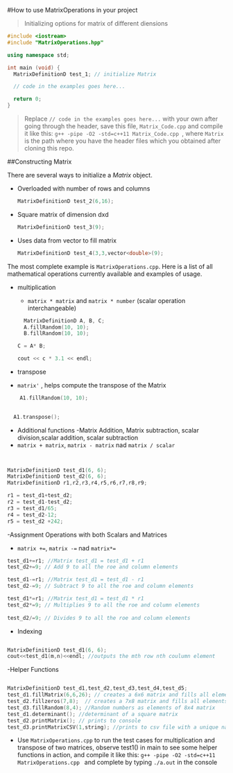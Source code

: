 #How to use MatrixOperations in your project

> Initializing options for matrix of different diensions

```cpp
#include <iostream>
#include "MatrixOperations.hpp"

using namespace std;

int main (void) {
  MatrixDefinitionD test_1; // initialize Matrix

  // code in the examples goes here...

  return 0;
}
```

> Replace `// code in the examples goes here...` with your own after going through the header, save this file, `Matrix_Code.cpp` and compile it like this: `g++ -pipe -O2 -std=c++11 Matrix_Code.cpp `, where `Matrix` is the path where you have the header files which you obtained after cloning this repo.

##Constructing Matrix

There are several ways to initialize a _Matrix_ object.

- Overloaded with number of rows and columns

  ```cpp
  MatrixDefinitionD test_2(6,16);
  ```

- Square matrix of dimension dxd

  ```cpp
  MatrixDefinitionD test_3(9);
  ```

- Uses data from vector to fill matrix

  ```cpp
  MatrixDefinitionD test_4(3,3,vector<double>(9);
  ```

The most complete example is `MatrixOperations.cpp`. Here is a list of all mathematical operations currently available and examples of usage.

- multiplication

  - `matrix * matrix` and `matrix * number` (scalar operation interchangeable)

  ```cpp
    MatrixDefinitionD A, B, C;
    A.fillRandom(10, 10);
    B.fillRandom(10, 10);

  C = A* B;

  cout << c * 3.1 << endl;

  ```

- transpose

- `matrix'` , helps compute the transpose of the Matrix

```cpp
    A1.fillRandom(10, 10);
    

  A1.transpose();

  ```


- Additional functions
-Matrix Addition, Matrix subtraction, scalar division,scalar addition, scalar subtraction
- `matrix + matrix`, `matrix - matrix` nad `matrix / scalar`

```cpp
    

MatrixDefinitionD test_d1(6, 6);
MatrixDefinitionD test_d2(6, 6);
MatrixDefinitionD r1,r2,r3,r4,r5,r6,r7,r8,r9;

r1 = test_d1+test_d2;
r2 = test_d1-test_d2;
r3 = test_d1/65;
r4 = test_d2-12;
r5 = test_d2 +242;
```
-Assignment Operations with both Scalars and Matrices
- `matrix +=`, `matrix -=` nad `matrix*=`

```cpp
test_d1+=r1; //Matrix test_d1 = test_d1 + r1 
test_d2+=9; // Add 9 to all the roe and column elements

test_d1-=r1; //Matrix test_d1 = test_d1 - r1 
test_d2-=9; // Subtract 9 to all the roe and column elements

test_d1*=r1; //Matrix test_d1 = test_d1 * r1 
test_d2*=9; // Multiplies 9 to all the roe and column elements
 
test_d2/=9; // Divides 9 to all the roe and column elements
```

- Indexing
```cpp

MatrixDefinitionD test_d1(6, 6);
cout<<test_d1(m,n)<<endl; //outputs the mth row nth coulumn element

```

-Helper Functions

```cpp

MatrixDefinitionD test_d1,test_d2,test_d3,test_d4,test_d5;
test_d1.fillMatrix(6,6,26); // creates a 6x6 matrix and fills all elements to be 26
test_d2.fillzeros(7,8);  // creates a 7x8 matrix and fills all elements to be 0
test_d3.fillRandom(8,4); //Random numbers as elements of 8x4 matrix
test_d1.determinant(); //determinant of a square matrix
test_d2.printMatrix(); // prints to console
test_d3.printMatrixCSV(1,string); //prints to csv file with a unique name made of the arguements

```

- Use `MatrixOperations.cpp` to run the test cases for multiplication and transpose of two matrices, observe test1() in main to see some helper functions in action, and compile it like this: `g++ -pipe -O2 -std=c++11 MatrixOperations.cpp ` and complete by typing `./a.out` in the console


